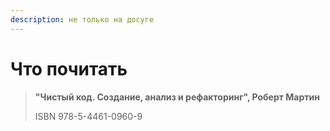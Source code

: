 ```yaml
---
description: не только на досуге
---
```


# Что почитать

> **"Чистый код. Создание, анализ и рефакторинг", Роберт Мартин**
>
> ISBN 978-5-4461-0960-9

